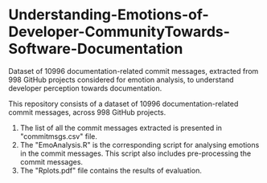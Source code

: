 # Understanding-Emotions-of-Developer-CommunityTowards-Software-Documentation
Dataset of 10996 documentation-related commit messages, extracted from 998 GitHub projects considered for emotion analysis, to understand developer perception towards documentation. 


This repository consists of a dataset of 10996 documentation-related commit messages, across 998 GitHub projects. 
1. The list of all the commit messages extracted is presented in "commitmsgs.csv" file.
2. The "EmoAnalysis.R" is the corresponding script for analysing emotions in the commit messages. This script also includes pre-processing the commit messages.
3. The "Rplots.pdf" file contains the results of evaluation. 
